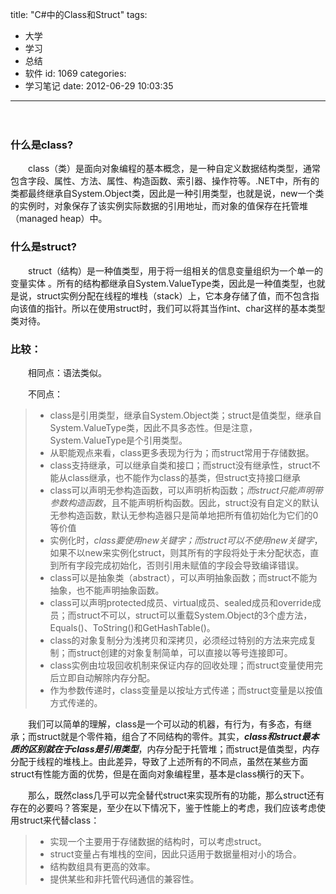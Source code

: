 title: "C#中的Class和Struct"
tags:
  - 大学
  - 学习
  - 总结
  - 软件
id: 1069
categories:
  - 学习笔记
date: 2012-06-29 10:03:35
---

　　

### 什么是class?

　　class（类）是面向对象编程的基本概念，是一种自定义数据结构类型，通常包含字段、属性、方法、属性、构造函数、索引器、操作符等。.NET中，所有的类都最终继承自System.Object类，因此是一种引用类型，也就是说，new一个类的实例时，对象保存了该实例实际数据的引用地址，而对象的值保存在托管堆（managed heap）中。

### 什么是struct?

　　struct（结构）是一种值类型，用于将一组相关的信息变量组织为一个单一的变量实体 。所有的结构都继承自System.ValueType类，因此是一种值类型，也就是说，struct实例分配在线程的堆栈（stack）上，它本身存储了值，而不包含指向该值的指针。所以在使用struct时，我们可以将其当作int、char这样的基本类型类对待。

### 比较：

　　相同点：语法类似。

　　不同点：

> *   class是引用类型，继承自System.Object类；struct是值类型，继承自System.ValueType类，因此不具多态性。但是注意，System.ValueType是个引用类型。
> *   从职能观点来看，class更多表现为行为；而struct常用于存储数据。
> *   class支持继承，可以继承自类和接口；而struct没有继承性，struct不能从class继承，也不能作为class的基类，但struct支持接口继承
> *   class可以声明无参构造函数，可以声明析构函数；_而struct只能声明带参数构造函数_，且不能声明析构函数。因此，struct没有自定义的默认无参构造函数，默认无参构造器只是简单地把所有值初始化为它们的0等价值
> *   实例化时，_class要使用new关键字；而struct可以不使用new关键字_，如果不以new来实例化struct，则其所有的字段将处于未分配状态，直到所有字段完成初始化，否则引用未赋值的字段会导致编译错误。
> *   class可以是抽象类（abstract），可以声明抽象函数；而struct不能为抽象，也不能声明抽象函数。
> *   class可以声明protected成员、virtual成员、sealed成员和override成员；而struct不可以，struct可以重载System.Object的3个虚方法，Equals()、ToString()和GetHashTable()。
> *   class的对象复制分为浅拷贝和深拷贝，必须经过特别的方法来完成复制；而struct创建的对象复制简单，可以直接以等号连接即可。
> *   class实例由垃圾回收机制来保证内存的回收处理；而struct变量使用完后立即自动解除内存分配。
> *   作为参数传递时，class变量是以按址方式传递；而struct变量是以按值方式传递的。

　　我们可以简单的理解，class是一个可以动的机器，有行为，有多态，有继承；而struct就是个零件箱，组合了不同结构的零件。其实，**_class和struct最本质的区别就在于class是引用类型_**，内存分配于托管堆；而struct是值类型，内存分配于线程的堆栈上。由此差异，导致了上述所有的不同点，虽然在某些方面struct有性能方面的优势，但是在面向对象编程里，基本是class横行的天下。

　　那么，既然class几乎可以完全替代struct来实现所有的功能，那么struct还有存在的必要吗？答案是，至少在以下情况下，鉴于性能上的考虑，我们应该考虑使用struct来代替class：　　
> *   实现一个主要用于存储数据的结构时，可以考虑struct。
> *   struct变量占有堆栈的空间，因此只适用于数据量相对小的场合。
> *   结构数组具有更高的效率。
> *   提供某些和非托管代码通信的兼容性。